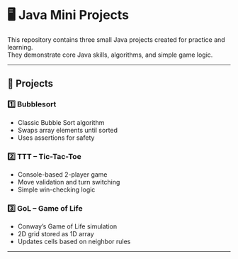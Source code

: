 # 🖥️ Java Mini Projects

This repository contains three small Java projects created for practice and learning.  
They demonstrate core Java skills, algorithms, and simple game logic.

---

## 📂 Projects

### 1️⃣ Bubblesort
- Classic Bubble Sort algorithm
- Swaps array elements until sorted
- Uses assertions for safety

### 2️⃣ TTT – Tic-Tac-Toe
- Console-based 2-player game
- Move validation and turn switching
- Simple win-checking logic

### 3️⃣ GoL – Game of Life
- Conway’s Game of Life simulation
- 2D grid stored as 1D array
- Updates cells based on neighbor rules

---
